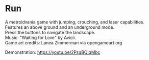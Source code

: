 # Run

A metroidvania game with jumping, crouching, and laser capabilities.  
Features an above ground and an underground mode.  
Press the buttons to navigate the landscape.  
Music: "Waiting for Love" by Avicii.  
Game art credits: Lanea Zimmerman via opengameart.org  
  
Demonstration: https://youtu.be/2PsgBQlqMbc
